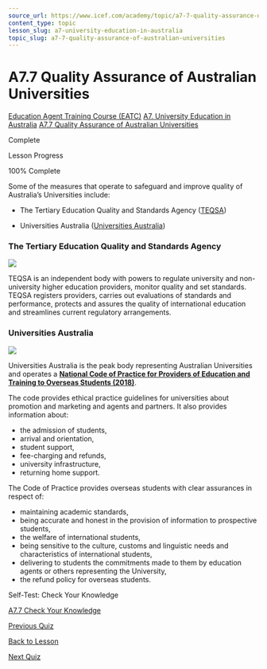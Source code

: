 ```yaml
---
source_url: https://www.icef.com/academy/topic/a7-7-quality-assurance-of-australian-universities/
content_type: topic
lesson_slug: a7-university-education-in-australia
topic_slug: a7-7-quality-assurance-of-australian-universities
---
```


# A7.7 Quality Assurance of Australian Universities

[Education Agent Training Course (EATC)](https://www.icef.com/academy/courses/education-agent-training-course-eatc/) [A7. University Education in Australia](https://www.icef.com/academy/lessons/a7-university-education-in-australia/) [A7.7 Quality Assurance of Australian Universities](https://www.icef.com/academy/topic/a7-7-quality-assurance-of-australian-universities/)

Complete

Lesson Progress 

100% Complete 

Some of the measures that operate to safeguard and improve quality of Australia’s Universities include:

  * The Tertiary Education Quality and Standards Agency ([TEQSA](http://www.teqsa.gov.au/))


  * Universities Australia ([Universities Australia](http://www.universitiesaustralia.edu.au/))



### The Tertiary Education Quality and Standards Agency

![](https://www.icef.com/academy/wp-content/uploads/2022/09/academic-integrity-logo-1.png)

TEQSA is an independent body with powers to regulate university and non-university higher education providers, monitor quality and set standards. TEQSA registers providers, carries out evaluations of standards and performance, protects and assures the quality of international education and streamlines current regulatory arrangements. 

### Universities Australia

![](https://www.icef.com/academy/wp-content/uploads/2022/09/ua-logo-navy-1024x306.png)

Universities Australia is the peak body representing Australian Universities and operates a **[National Code of Practice for Providers of Education and Training to Overseas Students (2018)](https://www.legislation.gov.au/Details/F2017L01182)**. 

The code provides ethical practice guidelines for universities about promotion and marketing and agents and partners. It also provides information about:

  * the admission of students,
  * arrival and orientation,
  * student support,
  * fee-charging and refunds,
  * university infrastructure,
  * returning home support.



The Code of Practice provides overseas students with clear assurances in respect of:

  * maintaining academic standards,
  * being accurate and honest in the provision of information to prospective students,
  * the welfare of international students,
  * being sensitive to the culture, customs and linguistic needs and characteristics of international students,
  * delivering to students the commitments made to them by education agents or others representing the University,
  * the refund policy for overseas students.



Self-Test: Check Your Knowledge

[ A7.7 Check Your Knowledge ](https://www.icef.com/academy/quizzes/a7-7-check-your-knowledge/)

[ Previous Quiz ](https://www.icef.com/academy/quizzes/a7-6-check-your-knowledge/)

[Back to Lesson](https://www.icef.com/academy/lessons/a7-university-education-in-australia/)

[ Next Quiz ](https://www.icef.com/academy/quizzes/a7-7-check-your-knowledge/)
